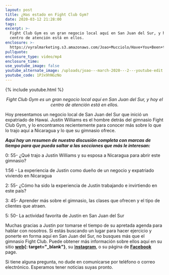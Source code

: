 ```yaml
---
layout: post
title: ¿Has estado en Fight Club Gym?
date: 2020-03-12 21:28:00
tags:
excerpt: >-
  Fight Club Gym es un gran negocio local aquí en San Juan del Sur, y hoy el
  centro de atención está en ellos.
enclosure: >-
  https://vyralmarketing.s3.amazonaws.com/Joao+Mucciolo/Have+You+Been+to+Fight+Club+Gym_.mp4
pullquote:
enclosure_type: video/mp4
enclosure_time:
use_youtube_image: false
youtube_alternate_image: /uploads/joao---march-2020---2---youtube-edit.jpg
youtube_code: 1PJx9hNGzNo
---
```


{% include youtube.html %}

<p style="text-align: center;"><em>Fight Club Gym es un gran negocio local aquí en San Juan del Sur, y hoy el centro de atención está en ellos.</em></p>

Hoy presentamos un negocio local de San Juan del Sur que inició un expatriado de Hawai. Justin Williams es el hombre detrás del gimnasio Fight Club Gym, y lo encontramos recientemente para conocer más sobre lo que lo trajo aquí a Nicaragua y lo que su gimnasio ofrece.

***Aqu&iacute; hay un resumen de nuestra discusi&oacute;n completa con marcas de tiempo para que pueda saltar a las secciones que m&aacute;s le interesan:***

0: 55- &iquest;Qu&eacute; trajo a Justin Williams y su esposa a Nicaragua para abrir este gimnasio?

1:56 - La experiencia de Justin como due&ntilde;o de un negocio y expatriado viviendo en Nicaragua

2: 55- &iquest;C&oacute;mo ha sido la experiencia de Justin trabajando e invirtiendo en este pa&iacute;s?

3: 45- Aprender m&aacute;s sobre el gimnasio, las clases que ofrecen y el tipo de clientes que atraen.

5: 50- La actividad favorita de Justin en San Juan del Sur

Muchas gracias a Justin por tomarse el tiempo de su apretada agenda para hablar con nosotros. Si est&aacute;s buscando un lugar para hacer ejercicio y ponerte en forma aqu&iacute; en San Juan del Sur, no busques m&aacute;s que el gimnasio Fight Club. Puede obtener m&aacute;s informaci&oacute;n sobre ellos aqu&iacute; en su sitio **[web](http://fightclubgymsjds.com/){: target="_blank"}**, su [I**nstagram**](https://www.instagram.com/fightclubgym_sjds/), o su p&aacute;gina de **[Facebook](https://www.facebook.com/GymSJDS/)** page.

Si tiene alguna pregunta, no dude en comunicarse por tel&eacute;fono o correo electr&oacute;nico. Esperamos tener noticias suyas pronto.